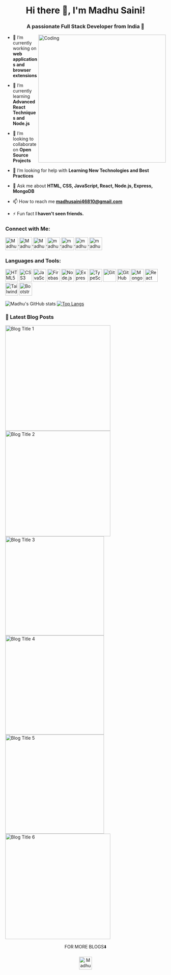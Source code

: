 <h1 align="center">Hi there 👋, I'm Madhu Saini!</h1>
<h3 align="center">A passionate Full Stack Developer from India 🚀</h3>

 <p> <img src="https://github.com/MadhuSaini22/ag-grid-tables/assets/81684710/b74b9e45-202b-4bfd-80d4-23c9706a7903" align="right" alt="Coding" width="400"/> </p>
 
- 🔭 I’m currently working on **web applications and browser extensions**

- 🌱 I’m currently learning **Advanced React Techniques and Node.js**

- 👯 I’m looking to collaborate on **Open Source Projects**

- 🤝 I’m looking for help with **Learning New Technologies and Best Practices**

- 💬 Ask me about **HTML, CSS, JavaScript, React, Node.js, Express, MongoDB**

- 📫 How to reach me **madhusaini46810@gmail.com**

- ⚡ Fun fact **I haven't seen friends.**

<h3 align="left">Connect with Me:</h3>
<p align="left">
  <a href="https://twitter.com/MadhuSaini22" target="blank">
    <img align="center" src="https://img.shields.io/badge/Twitter-1DA1F2?style=for-the-badge&logo=twitter&logoColor=white" alt="MadhuSaini22" height="40" />
  </a>
  <a href="https://hashnode.com/@MadhuSaini22" target="blank">
    <img align="center" src="https://img.shields.io/badge/Hashnode-2962FF?style=for-the-badge&logo=hashnode&logoColor=white" alt="MadhuSaini22" height="40" />
  </a>
  <a href="https://github.com/MadhuSaini22" target="blank">
    <img align="center" src="https://img.shields.io/badge/GitHub-181717?style=for-the-badge&logo=github&logoColor=white" alt="MadhuSaini22" height="40" />
  </a>
  <a href="https://linkedin.com/in/madhu-saini" target="blank">
    <img align="center" src="https://img.shields.io/badge/LinkedIn-0077B5?style=for-the-badge&logo=linkedin&logoColor=white" alt="madhu-saini" height="40" />
  </a>
  <a href="https://www.codechef.com/users/madhu_saini22" target="blank">
    <img align="center" src="https://img.shields.io/badge/CodeChef-5B4638?style=for-the-badge&logo=codechef&logoColor=white" alt="madhu_saini22" height="40" />
  </a>
  <a href="https://leetcode.com/MadhuSaini22/" target="blank">
    <img align="center" src="https://img.shields.io/badge/LeetCode-FFA116?style=for-the-badge&logo=leetcode&logoColor=white" alt="madhu_saini22" height="40" />
  </a>
  <a href="https://www.hackerrank.com/madhusaini46810" target="blank">
    <img align="center" src="https://img.shields.io/badge/HackerRank-2EC866?style=for-the-badge&logo=hackerrank&logoColor=white" alt="madhusaini46810" height="40" />
  </a>
</p>


<h3 align="left">Languages and Tools:</h3>
<p align="left">
  <img src="https://img.icons8.com/color/48/000000/html-5--v1.png" alt="HTML5" width="40" height="40"/>
  <img src="https://img.icons8.com/color/48/000000/css3.png" alt="CSS3" width="40" height="40"/>
  <img src="https://img.icons8.com/color/48/000000/javascript--v1.png" alt="JavaScript" width="40" height="40"/>
  <img src="https://img.icons8.com/color/48/000000/firebase.png" alt="Firebase" width="40" height="40"/>
  <img src="https://img.icons8.com/color/48/000000/nodejs.png" alt="Node.js" width="40" height="40"/>
  <img src="https://img.icons8.com/color/48/000000/express-js.png" alt="Express.js" width="40" height="40"/>
  <img src="https://img.icons8.com/color/48/000000/typescript.png" alt="TypeScript" width="40" height="40"/>
  <img src="https://img.icons8.com/color/48/000000/git.png" alt="Git" width="40" height="40"/>
  <img src="https://img.icons8.com/color/48/000000/github--v1.png" alt="GitHub" width="40" height="40"/>
  <img src="https://img.icons8.com/color/48/000000/mongodb.png" alt="MongoDB" width="40" height="40"/>
  <img src="https://img.icons8.com/color/48/000000/react-native.png" alt="React" width="40" height="40"/>
  <img src="https://img.icons8.com/color/48/000000/tailwindcss.png" alt="TailwindCSS" width="40" height="40"/>
  <img src="https://img.icons8.com/color/48/000000/bootstrap.png" alt="Bootstrap" width="40" height="40"/>
</p>

![Madhu's GitHub stats](https://github-readme-stats.vercel.app/api?username=MadhuSaini22&theme=radical) [![Top Langs](https://github-readme-stats.vercel.app/api/top-langs/?username=MadhuSaini22&layout=compact)](https://github.com/anuraghazra/github-readme-stats)

<h3 align="left">📝 Latest Blog Posts</h3>
<p align="left">
  <a href="https://madhu-open-source-journey.hashnode.dev/opensource">
    <img src="https://cdn.hashnode.com/res/hashnode/image/upload/v1673179577917/d9ce4d92-584e-4427-b53e-b840bb6bc17d.png?w=1600&h=840&fit=crop&crop=entropy&auto=compress,format&format=webp" alt="Blog Title 1" width="330"/>
  </a>
  <a href="https://madhusaini22.hashnode.dev/next-pwa-app">
    <img src="https://cdn.hashnode.com/res/hashnode/image/upload/v1688403197489/79301758-6cbd-4448-ac33-332f8b1884e5.png?w=1600&h=840&fit=crop&crop=entropy&auto=compress,format&format=webp" alt="Blog Title 2" width="330"/>
  </a>
  <a href="https://madhusaini22.hashnode.dev/building-your-own-rest-api-with-nodejs">
    <img src="https://github.com/MadhuSaini22/ag-grid-tables/assets/81684710/e8b5acd2-8818-4cd2-8586-860a6bada228" alt="Blog Title 3" width="310"/>
  </a>
   <a href="https://madhusaini22.hashnode.dev/how-to-create-custom-events-in-javascript">
    <img src="https://github.com/MadhuSaini22/ag-grid-tables/assets/81684710/3ff23e2d-309e-4a46-83f3-292db1e00009" alt="Blog Title 4" width="310"/>
  </a>
    <a href="https://madhusaini22.hashnode.dev/a-guide-to-ssr-csr-ssg-and-isr">
    <img src="https://github.com/MadhuSaini22/ag-grid-tables/assets/81684710/f55aea4c-1994-438f-b08a-a10b0f120369" alt="Blog Title 5" width="310"/>
  </a>
  <a href="https://madhusaini22.hashnode.dev/dom">
    <img src="https://cdn.hashnode.com/res/hashnode/image/upload/v1693076879335/dba87920-3976-48f8-aef1-45f863643454.png?w=1600&h=840&fit=crop&crop=entropy&auto=compress,format&format=webp" alt="Blog Title 6" width="330"/>
  </a>
</p>
<p align="center">
  FOR MORE BLOGS⬇️<br><br>
  <a href="https://hashnode.com/@MadhuSaini22" target="blank">
    <img align="center" src="https://img.shields.io/badge/Hashnode-2962FF?style=for-the-badge&logo=hashnode&logoColor=white" alt="MadhuSaini22" height="40" />
  </a>
</p>



